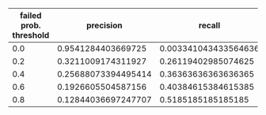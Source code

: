 |  failed prob. threshold  |  precision  |  recall  |
| ---- | ---- | ---- |
| 0.0 | 0.9541284403669725 | 0.003341043433564636 |
| 0.2 | 0.3211009174311927 | 0.26119402985074625 |
| 0.4 | 0.25688073394495414 | 0.36363636363636365 |
| 0.6 | 0.1926605504587156 | 0.40384615384615385 |
| 0.8 | 0.12844036697247707 | 0.5185185185185185 |